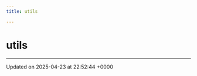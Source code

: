 ```yaml
---
title: utils

---
```


# utils








-------------------------------

Updated on 2025-04-23 at 22:52:44 +0000